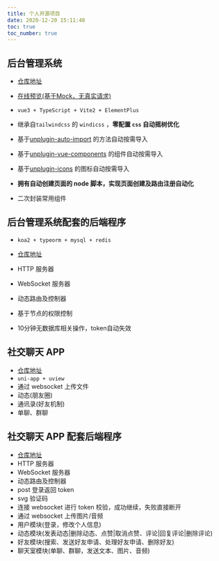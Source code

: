 ```yaml
---
title: 个人开源项目
date: 2020-12-20 15:11:48
toc: true
toc_number: true
---
```


## 后台管理系统

- [仓库地址](https://gitee.com/BluesYoung-web/admin-vue3-element3-vite2)
- [在线预览(基于Mock，无真实请求)](https://bluesyoung-web.gitee.io/admin-vue3-element3-vite2/#/)

- `vue3 + TypeScript + Vite2 + ElementPlus`
- 继承自`tailwindcss` 的 `windicss` ，**零配置 `css` 自动摇树优化**

- 基于[unplugin-auto-import](https://github.com/antfu/unplugin-auto-import) 的方法自动按需导入
- 基于[unplugin-vue-components](https://github.com/antfu/unplugin-vue-components) 的组件自动按需导入
- 基于[unplugin-icons](https://github.com/antfu/unplugin-icons) 的图标自动按需导入
- **拥有自动创建页面的 node 脚本，实现页面创建及路由注册自动化**
- 二次封装常用组件

## 后台管理系统配套的后端程序

- `koa2 + typeorm + mysql + redis`
- [仓库地址](https://gitee.com/BluesYoung-web/admin-server)

-  HTTP 服务器
-  WebSocket 服务器
-  动态路由及控制器
-  基于节点的权限控制
-  10分钟无数据库相关操作，token自动失效

## 社交聊天 APP

- [仓库地址](https://gitee.com/BluesYoung-web/young-chat)
- `uni-app + uview`
-  通过 websocket 上传文件
-  动态(朋友圈)
-  通讯录(好友机制)
-  单聊、群聊

## 社交聊天 APP 配套后端程序

- [仓库地址](https://gitee.com/BluesYoung-web/young-chat-server)
-  HTTP 服务器
-  WebSocket 服务器
-  动态路由及控制器
-  post 登录返回 token
-  svg 验证码
-  连接 websocket 进行 token 校验，成功继续，失败直接断开
-  通过 websocket 上传图片/音频
-  用户模块(登录，修改个人信息)
-  动态模块(发表动态|删除动态、点赞|取消点赞、评论|回复评论|删除评论)
-  好友模块(搜索、发送好友申请、处理好友申请、删除好友)
-  聊天室模块(单聊、群聊，发送文本、图片、音频)
